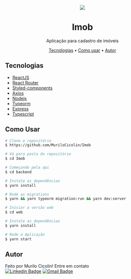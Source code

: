 
<div align="center">
<img src="https://user-images.githubusercontent.com/49662901/94047685-d0f0da80-fda8-11ea-8b21-c0eeb634ea0f.png" />
</div>

<h1 align="center">Imob</h1>
<p align="center">Aplicação para cadastro de imóveis</p>

<p align="center">
 <a href="#tecnologias">Tecnologias</a> •  
 <a href="#como-usar">Como usar</a> • 
 <a href="#autor">Autor</a>
</p>

## Tecnologias

-  [ReactJS](https://reactjs.org/)
-  [React Router ](https://github.com/ReactTraining/react-router)
-  [Styled-components](https://www.styled-components.com/)
-  [Axios](https://github.com/axios/axios)
-  [Nodejs](https://nodejs.org/en/)
-  [Typeorm](https://typeorm.io/#/)
-  [Express](https://expressjs.com/pt-br/)
-  [Typescript](https://www.typescriptlang.org/)


## Como Usar

```bash
# Clone o repositório
$ https://github.com/MuriloCicolin/Imob

# Vá para pasta do repositório
$ cd Imob

# Começando pela api
$ cd backend 

# Instale as dependências 
$ yarn install 

# Rode as migrations 
$ yarn && yarn typeorm migration:run && yarn dev:server

# Iniciar a versão web
$ cd web

# Instale as dependências 
$ yarn install

# Rode a Aplicação
$ yarn start

```

## Autor
Feito por Murilo Cicolin! Entre em contato <br/>
 [![Linkedin Badge](https://img.shields.io/badge/-Murilo-blue?style=flat-square&logo=Linkedin&logoColor=white&link=https://www.linkedin.com/in/murilo-cicolin/)](https://www.linkedin.com/in/murilo-cicolin/) 
[![Gmail Badge](https://img.shields.io/badge/-mu.cicolin@gmail.com-c14438?style=flat-square&logo=Gmail&logoColor=white&link=mailto:mu.cicolin@gmail.com)](mailto:mu.cicolin@gmail.com)

